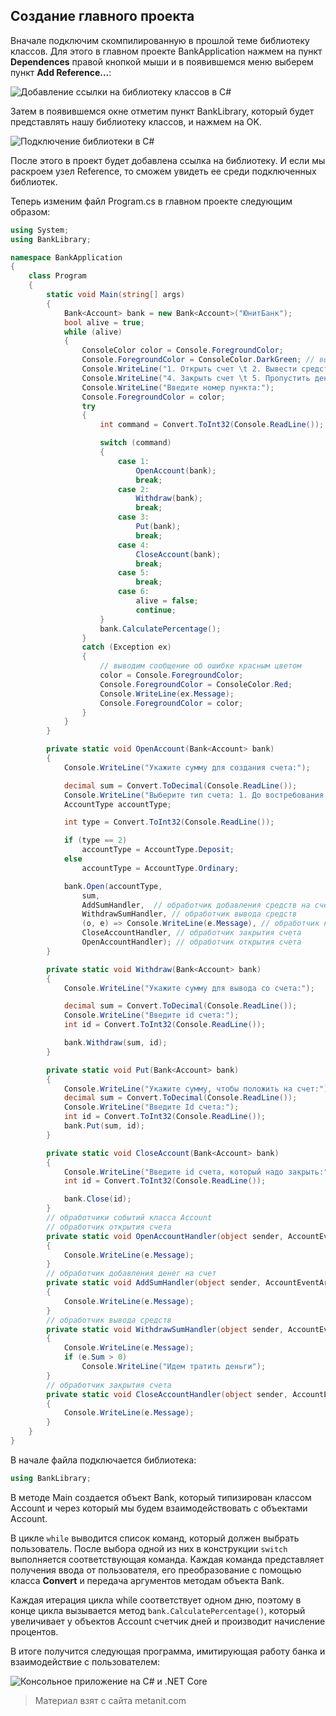 ## Создание главного проекта

Вначале подключим скомпилированную в прошлой теме библиотеку классов. Для этого в главном проекте BankApplication нажмем на пункт **Dependences** правой кнопкой мыши и в появившемся меню выберем пункт **Add Reference...**:

![Добавление ссылки на библиотеку классов в C#](https://metanit.com/sharp/tutorial/./pics/3.8.png)

Затем в появившемся окне отметим пункт BankLibrary, который будет представлять нашу библиотеку классов, и нажмем на OK.

![Подключение библиотеки в C#](https://metanit.com/sharp/tutorial/./pics/3.11.png)

После этого в проект будет добавлена ссылка на библиотеку. И если мы раскроем узел Reference, то сможем увидеть ее среди подключенных библиотек.

Теперь изменим файл Program.cs в главном проекте следующим образом:

```cs
using System;
using BankLibrary;

namespace BankApplication
{
    class Program
    {
        static void Main(string[] args)
        {
            Bank<Account> bank = new Bank<Account>("ЮнитБанк");
            bool alive = true;
            while (alive)
            {
                ConsoleColor color = Console.ForegroundColor;
                Console.ForegroundColor = ConsoleColor.DarkGreen; // выводим список команд зеленым цветом
                Console.WriteLine("1. Открыть счет \t 2. Вывести средства  \t 3. Добавить на счет");
                Console.WriteLine("4. Закрыть счет \t 5. Пропустить день \t 6. Выйти из программы");
                Console.WriteLine("Введите номер пункта:");
                Console.ForegroundColor = color;
                try
                {
                    int command = Convert.ToInt32(Console.ReadLine());

                    switch (command)
                    {
                        case 1:
                            OpenAccount(bank);
                            break;
                        case 2:
                            Withdraw(bank);
                            break;
                        case 3:
                            Put(bank);
                            break;
                        case 4:
                            CloseAccount(bank);
                            break;
                        case 5:
                            break;
                        case 6:
                            alive = false;
                            continue;
                    }
                    bank.CalculatePercentage();
                }
                catch (Exception ex)
                {
                    // выводим сообщение об ошибке красным цветом
                    color = Console.ForegroundColor;
                    Console.ForegroundColor = ConsoleColor.Red;
                    Console.WriteLine(ex.Message);
                    Console.ForegroundColor = color;
                }
            }
        }

        private static void OpenAccount(Bank<Account> bank)
        {
            Console.WriteLine("Укажите сумму для создания счета:");

            decimal sum = Convert.ToDecimal(Console.ReadLine());
            Console.WriteLine("Выберите тип счета: 1. До востребования 2. Депозит");
            AccountType accountType;

            int type = Convert.ToInt32(Console.ReadLine());

            if (type == 2)
                accountType = AccountType.Deposit;
            else
                accountType = AccountType.Ordinary;

            bank.Open(accountType,
                sum,
                AddSumHandler,  // обработчик добавления средств на счет
                WithdrawSumHandler, // обработчик вывода средств
                (o, e) => Console.WriteLine(e.Message), // обработчик начислений процентов в виде лямбда-выражения
                CloseAccountHandler, // обработчик закрытия счета
                OpenAccountHandler); // обработчик открытия счета
        }

        private static void Withdraw(Bank<Account> bank)
        {
            Console.WriteLine("Укажите сумму для вывода со счета:");

            decimal sum = Convert.ToDecimal(Console.ReadLine());
            Console.WriteLine("Введите id счета:");
            int id = Convert.ToInt32(Console.ReadLine());

            bank.Withdraw(sum, id);
        }

        private static void Put(Bank<Account> bank)
        {
            Console.WriteLine("Укажите сумму, чтобы положить на счет:");
            decimal sum = Convert.ToDecimal(Console.ReadLine());
            Console.WriteLine("Введите Id счета:");
            int id = Convert.ToInt32(Console.ReadLine());
            bank.Put(sum, id);
        }

        private static void CloseAccount(Bank<Account> bank)
        {
            Console.WriteLine("Введите id счета, который надо закрыть:");
            int id = Convert.ToInt32(Console.ReadLine());

            bank.Close(id);
        }
        // обработчики событий класса Account
        // обработчик открытия счета
        private static void OpenAccountHandler(object sender, AccountEventArgs e)
        {
            Console.WriteLine(e.Message);
        }
        // обработчик добавления денег на счет
        private static void AddSumHandler(object sender, AccountEventArgs e)
        {
            Console.WriteLine(e.Message);
        }
        // обработчик вывода средств
        private static void WithdrawSumHandler(object sender, AccountEventArgs e)
        {
            Console.WriteLine(e.Message);
            if (e.Sum > 0)
                Console.WriteLine("Идем тратить деньги");
        }
        // обработчик закрытия счета
        private static void CloseAccountHandler(object sender, AccountEventArgs e)
        {
            Console.WriteLine(e.Message);
        }
    }
}
```

В начале файла подключается библиотека:

```cs
using BankLibrary;
```

В методе Main создается объект Bank, который типизирован классом Account и через который мы будем взаимодействовать с объектами Account.

В цикле `while` выводится список команд, который должен выбрать пользователь. После выбора одной из них в конструкции `switch` выполняется соответствующая команда. Каждая команда представляет получения ввода от пользователя, его преобразование с помощью класса **Convert** и передача аргументов методам объекта Bank.

Каждая итерация цикла while соответствует одном дню, поэтому в конце цикла вызывается метод `bank.CalculatePercentage()`, который увеличивает у объектов Account счетчик дней и производит начисление процентов.

В итоге получится следующая программа, имитирующая работу банка и взаимодействие с пользователем:

![Консольное приложение на C# и .NET Core](https://metanit.com/sharp/tutorial/./pics/3.10.png)


> Материал взят с сайта metanit.com